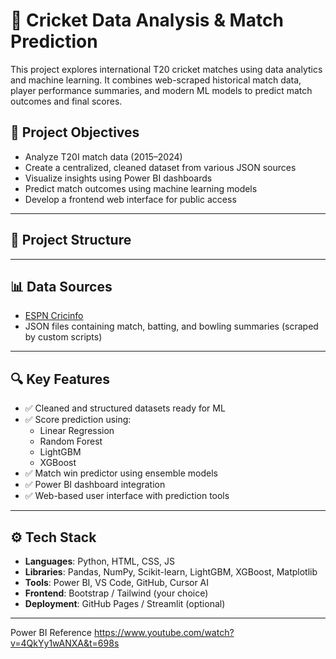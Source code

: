 # 🏏 Cricket Data Analysis & Match Prediction

This project explores international T20 cricket matches using data analytics and machine learning. It combines web-scraped historical match data, player performance summaries, and modern ML models to predict match outcomes and final scores.

## 📌 Project Objectives

- Analyze T20I match data (2015–2024)
- Create a centralized, cleaned dataset from various JSON sources
- Visualize insights using Power BI dashboards
- Predict match outcomes using machine learning models
- Develop a frontend web interface for public access

---

## 📂 Project Structure


---

## 📊 Data Sources

- [ESPN Cricinfo](https://www.espncricinfo.com/)
- JSON files containing match, batting, and bowling summaries (scraped by custom scripts)

---

## 🔍 Key Features

- ✅ Cleaned and structured datasets ready for ML
- ✅ Score prediction using:
  - Linear Regression
  - Random Forest
  - LightGBM
  - XGBoost
- ✅ Match win predictor using ensemble models
- ✅ Power BI dashboard integration
- ✅ Web-based user interface with prediction tools

---

## ⚙️ Tech Stack

- **Languages**: Python, HTML, CSS, JS
- **Libraries**: Pandas, NumPy, Scikit-learn, LightGBM, XGBoost, Matplotlib
- **Tools**: Power BI, VS Code, GitHub, Cursor AI
- **Frontend**: Bootstrap / Tailwind (your choice)
- **Deployment**: GitHub Pages / Streamlit (optional)

---

Power BI Reference https://www.youtube.com/watch?v=4QkYy1wANXA&t=698s

